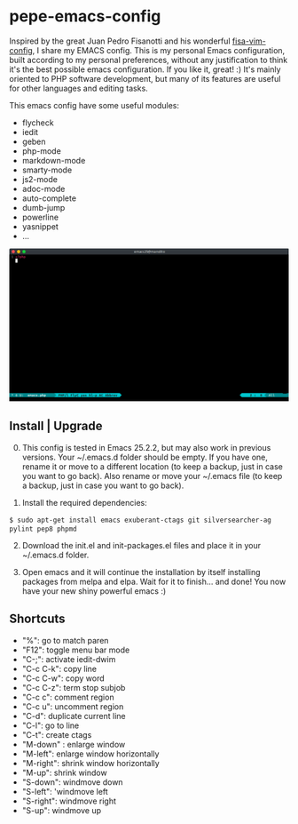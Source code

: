 # pepe-emacs-config

Inspired by the great Juan Pedro Fisanotti and his wonderful [fisa-vim-config](https://github.com/fisadev/fisa-vim-config), I share my EMACS config.
This is my personal Emacs configuration, built according to my personal preferences, without any justification to think it's the best possible emacs configuration. If you like it, great! :) It's mainly oriented to PHP software development, but many of its features are useful for other languages and editing tasks.

This emacs config have some useful modules:

* flycheck
* iedit
* geben
* php-mode
* markdown-mode
* smarty-mode
* js2-mode
* adoc-mode
* auto-complete
* dumb-jump
* powerline
* yasnippet
* ...

![pepe-emacs-config](https://github.com/Abuelodelanada/pepe-emacs-config/raw/master/images/emacs.gif "pepe-emacs-config")

## Install | Upgrade

0. This config is tested in Emacs 25.2.2, but may also work in previous versions.
    Your ~/.emacs.d folder should be empty. If you have one, rename it or move to a different location (to keep a backup, just in case you want to go back).
    Also rename or move your ~/.emacs file (to keep a backup, just in case you want to go back).

1. Install the required dependencies:
```shell
$ sudo apt-get install emacs exuberant-ctags git silversearcher-ag pylint pep8 phpmd
```

2. Download the init.el and init-packages.el files and place it in your ~/.emacs.d folder.

3. Open emacs and it will continue the installation by itself installing packages from melpa and elpa. Wait for it to finish... and done! You now have your new shiny powerful emacs :)


## Shortcuts

* "%":  go to match paren
* "F12": toggle menu bar mode
* "C-;": activate iedit-dwim
* "C-c C-k": copy line
* "C-c C-w": copy word
* "C-c C-z":  term stop subjob
* "C-c c":  comment region
* "C-c u": uncomment region
* "C-d":  duplicate current line
* "C-l": go to line
* "C-t": create ctags
* "M-down" : enlarge window
* "M-left": enlarge window horizontally
* "M-right": shrink window horizontally
* "M-up": shrink window
* "S-down": windmove down
* "S-left": 'windmove left
* "S-right": windmove right
* "S-up": windmove up
